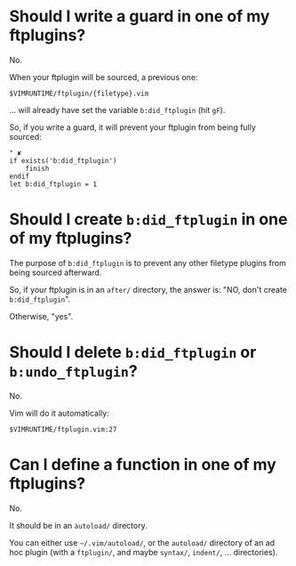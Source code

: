 # Should I write a guard in one of my ftplugins?

No.

When your ftplugin will be sourced, a previous one:

    $VIMRUNTIME/ftplugin/{filetype}.vim

... will already have set the variable `b:did_ftplugin` (hit `gF`).

So,  if you  write a  guard,  it will  prevent  your ftplugin  from being  fully
sourced:

    " ✘
    if exists('b:did_ftplugin')
        finish
    endif
    let b:did_ftplugin = 1

# Should I create `b:did_ftplugin` in one of my ftplugins?

The purpose  of `b:did_ftplugin` is to  prevent any other filetype  plugins from
being sourced afterward.

So, if  your ftplugin  is in  an `after/` directory,  the answer  is: "NO, don't
create `b:did_ftplugin`".

Otherwise, "yes".

# Should I delete `b:did_ftplugin` or `b:undo_ftplugin`?

No.

Vim will do it automatically:

    $VIMRUNTIME/ftplugin.vim:27

# Can I define a function in one of my ftplugins?

No.

It should be in an `autoload/` directory.

You can either use `~/.vim/autoload/`, or the `autoload/` directory of an ad hoc
plugin (with a `ftplugin/`, and maybe `syntax/`, `indent/`, ...
directories).
